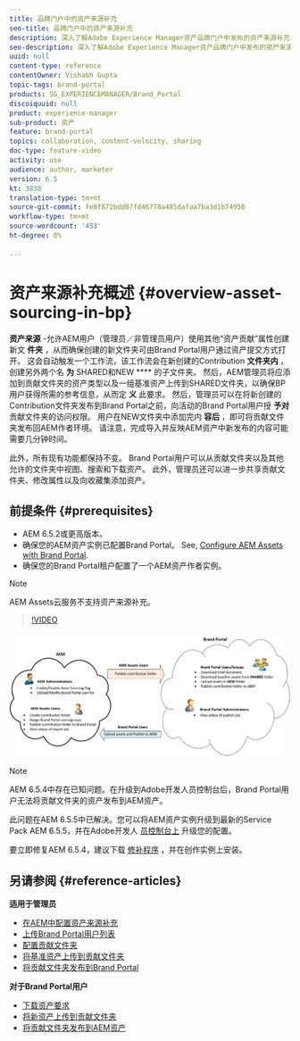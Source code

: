 ```yaml
---
title: 品牌门户中的资产来源补充
seo-title: 品牌门户中的资产来源补充
description: 深入了解Adobe Experience Manager资产品牌门户中发布的资产来源补充功能。
seo-description: 深入了解Adobe Experience Manager资产品牌门户中发布的资产来源补充功能。
uuid: null
content-type: reference
contentOwner: Vishabh Gupta
topic-tags: brand-portal
products: SG_EXPERIENCEMANAGER/Brand_Portal
discoiquuid: null
product: experience-manager
sub-product: 资产
feature: brand-portal
topics: collaboration, content-velocity, sharing
doc-type: feature-video
activity: use
audience: author, marketer
version: 6.5
kt: 3838
translation-type: tm+mt
source-git-commit: fe8f872bdd07fd46778a485dafaa7ba3d1b74950
workflow-type: tm+mt
source-wordcount: '453'
ht-degree: 0%

---
```



# 资产来源补充概述 {#overview-asset-sourcing-in-bp}

**资产来源** -允许AEM用户（管理员／非管理员用户）使用其他“资产贡献”属性创建新文 **件夹** ，从而确保创建的新文件夹可由Brand Portal用户通过资产提交方式打开。 这会自动触发一个工作流，该工作流会在新创建的Contribution **文件夹内** ，创建另外两个名 **为** SHARED和NEW **** 的子文件夹。 然后，AEM管理员将应添加到贡献文件夹的资产类型以及一组基准资产上传到SHARED文件夹，以确保BP用户获得所需的参考信息，从而定 **义** 此要求。 然后，管理员可以在将新创建的Contribution文件夹发布到Brand Portal之前，向活动的Brand Portal用户授 **予对** 贡献文件夹的访问权限。 用户在NEW文件夹中添加完内 **容后** ，即可将贡献文件夹发布回AEM作者环境。 请注意，完成导入并反映AEM资产中新发布的内容可能需要几分钟时间。

此外，所有现有功能都保持不变。 Brand Portal用户可以从贡献文件夹以及其他允许的文件夹中视图、搜索和下载资产。 此外，管理员还可以进一步共享贡献文件夹、修改属性以及向收藏集添加资产。

## 前提条件 {#prerequisites}

* AEM 6.5.2或更高版本。
* 确保您的AEM资产实例已配置Brand Portal。 See, [Configure AEM Assets with Brand Portal](../using/configure-aem-assets-with-brand-portal.md).
* 确保您的Brand Portal租户配置了一个AEM资产作者实例。

>[!NOTE]
>
>AEM Assets云服务不支持资产来源补充。


>[!VIDEO](https://video.tv.adobe.com/v/29365/?quality=12)

![品牌门户资产来源补充](assets/asset-sourcing.png)


>[!NOTE]
>
>AEM 6.5.4中存在已知问题。在升级到Adobe开发人员控制台后，Brand Portal用户无法将贡献文件夹的资产发布到AEM资产。
>
>此问题在AEM 6.5.5中已解决。您可以将AEM资产实例升级到最新的Service Pack AEM 6.5.5，并在Adobe开发人 [员控制台上](https://docs.adobe.com/content/help/en/experience-manager-65/assets/brandportal/configure-aem-assets-with-brand-portal.html#upgrade-integration-65) 升级您的配置。
>
>要立即修复AEM 6.5.4，建议下载 [修补程序](https://www.adobeaemcloud.com/content/marketplace/marketplaceProxy.html?packagePath=/content/companies/public/adobe/packages/cq650/hotfix/cq-6.5.0-hotfix-33041) ，并在创作实例上安装。


## 另请参阅 {#reference-articles}

**适用于管理员**

* [在AEM中配置资产来源补充](brand-portal-configure-asset-sourcing.md)
* [上传Brand Portal用户列表](brand-portal-configure-asset-sourcing.md)
* [配置贡献文件夹](brand-portal-contribution-folder.md)
* [将基准资产上传到贡献文件夹](brand-portal-upload-baseline-assets.md)
* [将贡献文件夹发布到Brand Portal](brand-portal-publish-contribution-folder-to-brand-portal.md)

**对于Brand Portal用户**

* [下载资产要求](brand-portal-download-asset-requirements.md)
* [将新资产上传到贡献文件夹](brand-portal-upload-assets-to-contribution-folder.md)
* [将贡献文件夹发布到AEM资产](brand-portal-publish-contribution-folder-to-aem-assets.md)
